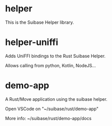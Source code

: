 # helper

This is the Suibase Helper library.

# helper-uniffi

Adds UniFFI bindings to the Rust Suibase Helper.

Allows calling from python, Kotlin, NodeJS...


# demo-app

A Rust/Move application using the suibase helper.

Open VSCode on "~/suibase/rust/demo-app"

More info: ~/suibase/rust/demo-app/docs






